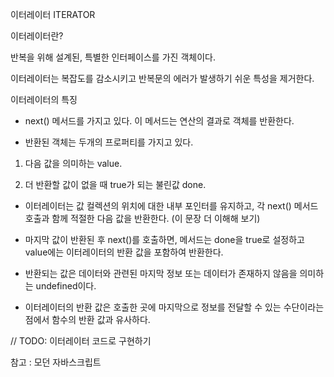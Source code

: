  이터레이터 ITERATOR 



이터레이터란?

반복을 위해 설계된, 특별한 인터페이스를 가진 객체이다.

이터레이터는 복잡도를 감소시키고 반복문의 에러가 발생하기 쉬운 특성을 제거한다.





이터레이터의 특징

- next() 메서드를 가지고 있다. 이 메서드는 연산의 결과로 객체를 반환한다.

- 반환된 객체는 두개의 프로퍼티를 가지고 있다.

1) 다음 값을 의미하는 value.

2) 더 반환할 값이 없을 때 true가 되는 불린값 done.

- 이터레이터는 값 컬렉션의 위치에 대한 내부 포인터를 유지하고, 각 next() 메서드 호출과 함께 적절한 다음 값을 반환한다. (이 문장 더 이해해 보기)

- 마지막 값이 반환된 후 next()를 호출하면, 메서드는 done을 true로 설정하고 value에는 이터레이터의 반환 값을 포함하여 반환한다.

- 반환되는 값은 데이터와 관련된 마지막 정보 또는 데이터가 존재하지 않음을 의미하는 undefined이다.

- 이터레이터의 반환 값은 호출한 곳에 마지막으로 정보를 전달할 수 있는 수단이라는 점에서 함수의 반환 값과 유사하다.



// TODO: 이터레이터 코드로 구현하기









참고 : 모던 자바스크립트
